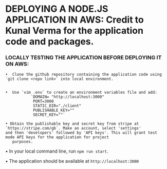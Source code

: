 # DEPLOYING A NODE.JS APPLICATION IN AWS: Credit to Kunal Verma for the application code and packages. 

 
 ### LOCALLY TESTING THE APPLICATION BEFORE DEPLOYING IT ON AWS:

    •  Clone the github repository containing the application code using `git clone <repo link>` into local environment.


    •  Use `vim .env` to create an environment variables file and add:
               `DOMAIN= "http://localhost:3000"
                PORT=3000
                STATIC_DIR="./client"
                PUBLISHABLE_KEY=""
                SECRET_KEY=""`

    • Obtain the publishable key and secret key from stripe at `https://stripe.com/gb`. Make an account, select 'settings'         and then 'developers' followed by 'API keys'. This will grant test mode API keys for the application for project 
       purposes.

   • In your local command line, run `npm run start`.
   

   • The application should be available at `http://localhost:3000`
   
